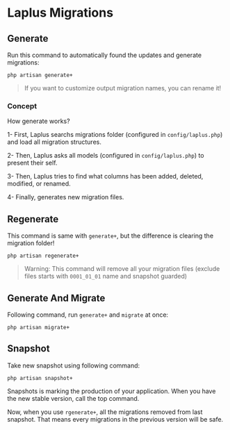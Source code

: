 # Laplus Migrations

## Generate
Run this command to automatically found the updates and generate migrations:
```shell
php artisan generate+
```
> If you want to customize output migration names, you can rename it!

### Concept
How generate works?

1- First, Laplus searchs migrations folder (configured in `config/laplus.php`)
and load all migration structures.

2- Then, Laplus asks all models (configured in `config/laplus.php`) to present their self.

3- Then, Laplus tries to find what columns has been added, deleted, modified, or renamed.

4- Finally, generates new migration files.

## Regenerate
This command is same with `generate+`, but the difference is clearing the migration folder!
```shell
php artisan regenerate+
```
> Warning: This command will remove all your migration files (exclude files starts with `0001_01_01` name and snapshot guarded)

## Generate And Migrate
Following command, run `generate+` and `migrate` at once:
```shell
php artisan migrate+
```

## Snapshot
Take new snapshot using following command:
```shell
php artisan snapshot+
```

Snapshots is marking the production of your application. When you have the new stable version, call the top command.

Now, when you use `rgenerate+`, all the migrations removed from last snapshot. That means every migrations in the
    previous version will be safe.
